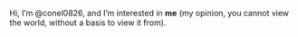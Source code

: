 Hi, I’m @conel0826, and I’m interested in **me** (my opinion, you cannot view the world, without a basis to view it from). 

<!---
conel0826/conel0826 is a ✨ special ✨ repository because its `README.md` (this file) appears on your GitHub profile.
You can click the Preview link to take a look at your changes.
--->
